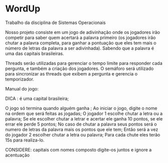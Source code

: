 # WordUp
Trabalho da disciplina de Sistemas Operacionais

Nosso projeto consiste em um jogo de adivinhação onde os jogadores irão competir para saber quem acertará a palavra primeiro (os jogadores irão chutar a palavra completa, para ganhar a pontuação que eles tem mais o número de letras da palavra a ser adivinhada). Sabendo que a palavra é uma das capitais brasileiras.

Threads serão utilizadas para gerenciar o tempo limite para responder cada pergunta,  e também a criação dos jogadores. O semáforo será utilizado para sincronizar as threads que exibem a pergunta e gerencia o temporizador.

Manual do jogo:  

DICA : é uma capital brasileira;

O jogo só termina quando alguém ganha ;
Ao iniciar o jogo, digite o nome na ordem que será feitas as jogadas;
O jogador 1 escolhe chutar a letra ou a palavra; 
Se ele escolher chutar a letrar e acertar ele ganha 10 pontos, se ele errar ele perde 5 pontos;
No caso de chutar a palavra seus pontos será o numero de letras da palavra mais os pontos que ele tem;
Então será a vez do jogador 2 escolher chutar a letra ou palavra;
Para cada chute eles terão 15s para realiza-lo.

CONSIDERE: capitais com nomes composto digite-os juntos e ignore a acentuação
